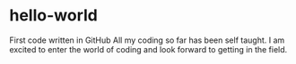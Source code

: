 # hello-world
First code written in GitHub
All my coding so far has been self taught. I am excited to enter the world of coding and look forward to getting in the field. 
